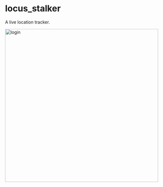 # locus_stalker

A live location tracker.

<!-- ![login](https://user-images.githubusercontent.com/72974832/141783302-882f8e76-42a2-4801-ace0-af911a9ba758.png) -->
<img src="https://user-images.githubusercontent.com/72974832/141783302-882f8e76-42a2-4801-ace0-af911a9ba758.png" alt="login" width="" height="500"/>
<!-- img[alt=login] { width: 200px; height: 200px} -->
